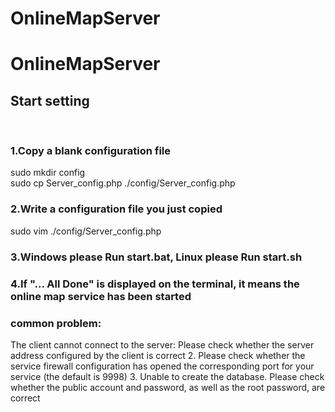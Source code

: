 # OnlineMapServer
OnlineMapServer
==============

Start setting
------

<br /> 

### 1.Copy a blank configuration file
sudo mkdir config<br /> 
sudo cp Server_config.php ./config/Server_config.php<br />

### 2.Write a configuration file you just copied
sudo vim ./config/Server_config.php<br />

### 3.Windows please Run start.bat, Linux please Run start.sh

### 4.If "... All Done" is displayed on the terminal, it means the online map service has been started

### common problem:
The client cannot connect to the server:
Please check whether the server address configured by the client is correct
2. Please check whether the service firewall configuration has opened the corresponding port for your service (the default is 9998)
3. Unable to create the database. Please check whether the public account and password, as well as the root password, are correct

